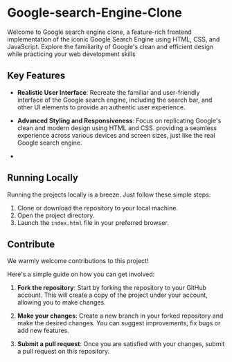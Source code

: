 # Google-search-Engine-Clone

Welcome to Google search engine clone, a feature-rich frontend implementation of the iconic Google Search Engine using HTML, CSS, and JavaScript. Explore the familiarity of Google's clean and efficient design while practicing your web development skills

## Key Features

- **Realistic User Interface**: Recreate the familiar and user-friendly interface of the Google search engine, including the search bar, and other UI elements to provide an authentic user experience.

- **Advanced Styling and Responsiveness**: Focus on replicating Google's clean and modern design using HTML and CSS. providing a seamless experience across various devices and screen sizes, just like the real Google search engine.
- 
## Running Locally

Running the projects locally is a breeze. Just follow these simple steps:

1. Clone or download the repository to your local machine.
2. Open the project directory.
3. Launch the `index.html` file in your preferred browser.

## Contribute

We warmly welcome contributions to this project! 

Here's a simple guide on how you can get involved:

1. **Fork the repository**: Start by forking the repository to your GitHub account. This will create a copy of the project under your account, allowing you to make changes.

2. **Make your changes**: Create a new branch in your forked repository and make the desired changes. You can suggest improvements, fix bugs or add new features.

3. **Submit a pull request**: Once you are satisfied with your changes, submit a pull request on this repository.
